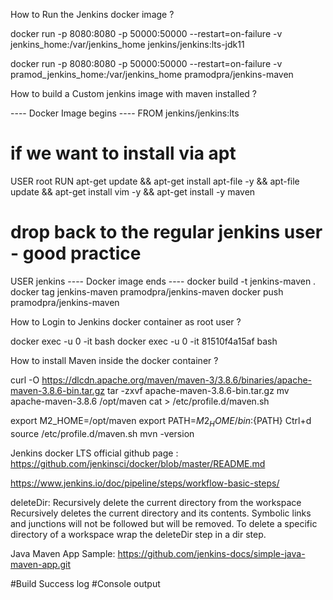 How to Run the Jenkins docker image ? 

docker run -p 8080:8080 -p 50000:50000 --restart=on-failure -v jenkins_home:/var/jenkins_home jenkins/jenkins:lts-jdk11

docker run -p 8080:8080 -p 50000:50000 --restart=on-failure -v pramod_jenkins_home:/var/jenkins_home pramodpra/jenkins-maven

How to build a Custom jenkins image with maven installed ?

---- Docker Image begins  ----
FROM jenkins/jenkins:lts
# if we want to install via apt
USER root
RUN apt-get update && apt-get install apt-file -y && apt-file update && apt-get install vim -y && apt-get install -y maven
# drop back to the regular jenkins user - good practice
USER jenkins
---- Docker image ends ----
docker build -t jenkins-maven .
docker tag jenkins-maven pramodpra/jenkins-maven 
docker push pramodpra/jenkins-maven


How to Login to Jenkins docker container as root user ?

docker exec -u 0 -it <docker container id>  bash
 docker exec -u 0 -it 81510f4a15af  bash 

How to install Maven inside the docker container ?

curl -O https://dlcdn.apache.org/maven/maven-3/3.8.6/binaries/apache-maven-3.8.6-bin.tar.gz
tar -zxvf apache-maven-3.8.6-bin.tar.gz
mv apache-maven-3.8.6 /opt/maven
cat > /etc/profile.d/maven.sh

export M2_HOME=/opt/maven
export PATH=${M2_HOME}/bin:${PATH}
Ctrl+d 
source /etc/profile.d/maven.sh
mvn -version


Jenkins docker LTS official github page : https://github.com/jenkinsci/docker/blob/master/README.md



https://www.jenkins.io/doc/pipeline/steps/workflow-basic-steps/

deleteDir: Recursively delete the current directory from the workspace
Recursively deletes the current directory and its contents. Symbolic links and junctions will not be followed but will be removed. To delete a specific directory of a workspace wrap the deleteDir step in a dir step. 


Java Maven App Sample: https://github.com/jenkins-docs/simple-java-maven-app.git


#Build Success log 
#Console output 
